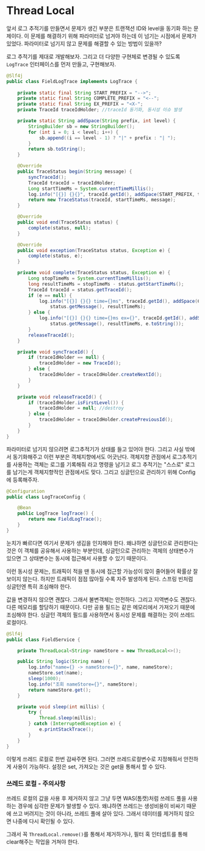 # Thread Local



앞서 로그 추적기를 만들면서 문제가 생긴 부분은 트랜잭션 ID와 level을 동기화 하는 문제이다. 이 문제를 해결하기 위해  파라미터로 넘겨야 하는데 이 넘기는 시점에서 문제가 있었다. 파라미터로 넘기지 않고 문제를 해결할 수 있는 방법이 있을까?

로그 추적기를 제대로 개발해보자. 그리고 더 다양한 구현체로 변경될 수 있도록 `LogTrace` 인터페이스를 먼저 만들고, 구현해보자.



```java
@Slf4j
public class FieldLogTrace implements LogTrace {
	
	private static final String START_PREFIX = "-->";
	private static final String COMPLETE_PREFIX = "<--";
	private static final String EX_PREFIX = "<X-";
	private TraceId traceIdHolder; //traceId 동기화, 동시성 이슈 발생

	private static String addSpace(String prefix, int level) {
		StringBuilder sb = new StringBuilder();
		for (int i = 0; i < level; i++) {
			sb.append((i == level - 1) ? "|" + prefix : "| ");
		}
		return sb.toString();
	}

	@Override
	public TraceStatus begin(String message) {
		syncTraceId();
		TraceId traceId = traceIdHolder;
		Long startTimeMs = System.currentTimeMillis();
		log.info("[{}] {}{}", traceId.getId(), addSpace(START_PREFIX, traceId.getLevel()), message);
		return new TraceStatus(traceId, startTimeMs, message);
	}

	@Override
	public void end(TraceStatus status) {
		complete(status, null);
	}

	@Override
	public void exception(TraceStatus status, Exception e) {
		complete(status, e);
	}

	private void complete(TraceStatus status, Exception e) {
		Long stopTimeMs = System.currentTimeMillis();
		long resultTimeMs = stopTimeMs - status.getStartTimeMs();
		TraceId traceId = status.getTraceId();
		if (e == null) {
			log.info("[{}] {}{} time={}ms", traceId.getId(), addSpace(COMPLETE_PREFIX, traceId.getLevel()),
				status.getMessage(), resultTimeMs);
		} else {
			log.info("[{}] {}{} time={}ms ex={}", traceId.getId(), addSpace(EX_PREFIX, traceId.getLevel()),
				status.getMessage(), resultTimeMs, e.toString());
		}
		releaseTraceId();
	}

	private void syncTraceId() {
		if (traceIdHolder == null) {
			traceIdHolder = new TraceId();
		} else {
			traceIdHolder = traceIdHolder.createNextId();
		}
	}

	private void releaseTraceId() {
		if (traceIdHolder.isFirstLevel()) {
			traceIdHolder = null; //destroy
		} else {
			traceIdHolder = traceIdHolder.createPreviousId();
		}
	}
}
```

파라미터로 넘기지 않으려면 로그추적기가 상태를 들고 있어야 한다. 그리고 사실 밖에서 동기화해주고 이런 부분은 객체지향에서도 어긋난다. 객체지향 관점에서 로그추적기를 사용하는 객체는 로그를 기록해줘 라고 명령을 남기고 로그 추적기는 "스스로" 로그를 남기는게 객체지향적인 관점에서도 맞다. 그리고 싱글턴으로 관리하기 위해 Config에 등록해주자.

```java
@Configuration
public class LogTraceConfig {

	@Bean
	public LogTrace logTrace() {
		return new FieldLogTrace();
	}
}
```

눈치가 빠르다면 여기서 문제가 생김을 인지해야 한다. 왜냐하면 싱글턴으로 관리한다는 것은 이 객체를 공유해서 사용하는 부분인데, 싱글턴으로 관리하는 객체의 상태변수가 있으면 그 상태변수는 동시에 접근해서 사용할 수 있기 때문이다.

이런 동시성 문제는, 트래픽이 적을 땐 동시에 접근할 가능성이 많이 줄어들어 확률상 잘 보이지 않는다. 하지만 트래픽이 점점 많아질 수록 자주 발생하게 된다. 스프링 빈처럼 싱글턴엔 특히 조심해야 한다.

값을 변경하지 않으면 괜찮다. 그래서 불변객체는 안전하다. 그리고 지역변수도 괜찮다. 다른 메모리를 할당하기 때문이다. 다만 공용 필드는 같은 메모리에서 가져오기 때문에 조심해야 한다. 싱글턴 객체의 필드를 사용하면서 동시성 문제를 해결하는 것이 쓰레드 로컬이다.

```java
@Slf4j
public class FieldService {

	private ThreadLocal<String> nameStore = new ThreadLocal<>();

	public String logic(String name) {
		log.info("name={} -> nameStore={}", name, nameStore);
		nameStore.set(name);
		sleep(1000);
		log.info("조회 nameStore={}", nameStore);
		return nameStore.get();
	}

	private void sleep(int millis) {
		try {
			Thread.sleep(millis);
		} catch (InterruptedException e) {
			e.printStackTrace();
		}
	}
}
```

이렇게 쓰레드 로컬로 한번 감싸주면 된다. 그러면 쓰레드로컬변수로 지정해줘서 안전하게 사용이 가능하다. 설정은 set, 가져오는 것은 get을 통해서 할 수 있다.



### 쓰레드 로컬 - 주의사항

쓰레드 로컬의 값을 사용 후 제거하지 않고 그냥 두면 WAS(톰캣)처럼 쓰레드 풀을 사용하는 경우에 심각한 문제가 발생할 수 있다. 왜냐하면 쓰레드는 생성비용이 비싸기 때문에 쓰고 버려지는 것이 아니라, 쓰레드 풀에 살아 있다. 그래서 데이터를 제거하지 않으면 나중에 다시 확인될 수 있다.

그래서 꼭 `ThreadLocal.remove()`를 통해서 제거하거나, 필터 혹 인터셉트를 통해 clear해주는 작업을 거쳐야 한다.